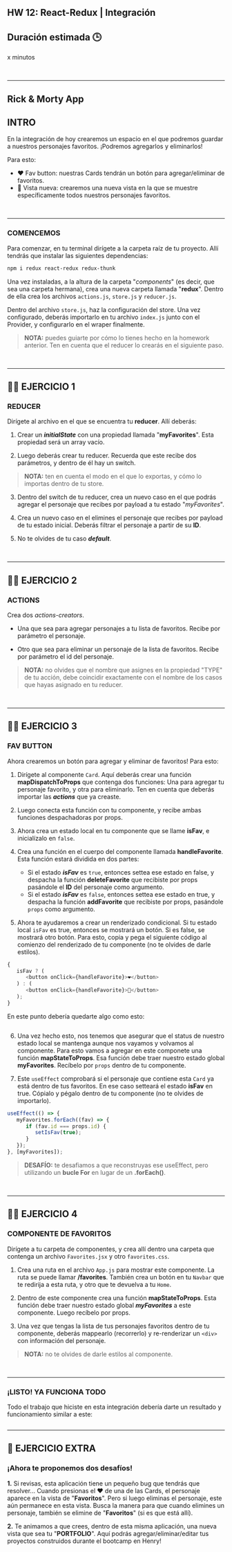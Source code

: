 ## HW 12: React-Redux | Integración

## **Duración estimada 🕒**

x minutos

<br />

---

## **Rick & Morty App**

## **INTRO**

En la integración de hoy crearemos un espacio en el que podremos guardar a nuestros personajes favoritos. ¡Podremos agregarlos y eliminarlos!

Para esto:

-  ❤️ Fav button: nuestras Cards tendrán un botón para agregar/eliminar de favoritos.
-  👀 Vista nueva: crearemos una nueva vista en la que se muestre específicamente todos nuestros personajes favoritos.

<br />

---

### **COMENCEMOS**

Para comenzar, en tu terminal dirígete a la carpeta raíz de tu proyecto. Allí tendrás que instalar las siguientes dependencias:

```bash
npm i redux react-redux redux-thunk
```

Una vez instaladas, a la altura de la carpeta "_components_" (es decir, que sea una carpeta hermana), crea una nueva carpeta llamada "**redux**". Dentro de ella crea los archivos `actions.js`, `store.js` y `reducer.js`.

Dentro del archivo `store.js`, haz la configuración del store. Una vez configurado, deberás importarlo en tu archivo `index.js` junto con el Provider, y configurarlo en el wraper finalmente.

> **NOTA:** puedes guiarte por cómo lo tienes hecho en la homework anterior. Ten en cuenta que el reducer lo crearás en el siguiente paso.

<br />

---

## **👩‍💻 EJERCICIO 1**

### **REDUCER**

Dirígete al archivo en el que se encuentra tu **reducer**. Allí deberás:

1. Crear un _**initialState**_ con una propiedad llamada "**myFavorites**". Esta propiedad será un array vacío.

2. Luego deberás crear tu reducer. Recuerda que este recibe dos parámetros, y dentro de él hay un switch.

> **NOTA:** ten en cuenta el modo en el que lo exportas, y cómo lo importas dentro de tu store.

3. Dentro del switch de tu reducer, crea un nuevo caso en el que podrás agregar el personaje que recibes por payload a tu estado "_myFavorites_".

4. Crea un nuevo caso en el elimines el personaje que recibes por payload de tu estado inicial. Deberás filtrar el personaje a partir de su **ID**.

5. No te olvides de tu caso _**default**_.

<br />

---

## **👩‍💻 EJERCICIO 2**

### **ACTIONS**

Crea dos _actions-creators_.

-  Una que sea para agregar personajes a tu lista de favoritos. Recibe por parámetro el personaje.

-  Otro que sea para eliminar un personaje de la lista de favoritos. Recibe por parámetro el id del personaje.

> **NOTA:** no olvides que el nombre que asignes en la propiedad "TYPE" de tu acción, debe coincidir exactamente con el nombre de los casos que hayas asignado en tu reducer.

<br />

---

## **👩‍💻 EJERCICIO 3**

### **FAV BUTTON**

Ahora crearemos un botón para agregar y eliminar de favoritos! Para esto:

1. Dirígete al componente `Card`. Aquí deberás crear una función **mapDispatchToProps** que contenga dos funciones: Una para agregar tu personaje favorito, y otra para eliminarlo. Ten en cuenta que deberás importar las _**actions**_ que ya creaste.

2. Luego conecta esta función con tu componente, y recibe ambas funciones despachadoras por props.

3. Ahora crea un estado local en tu componente que se llame **isFav**, e inicialízalo en `false`.

4. Crea una función en el cuerpo del componente llamada **handleFavorite**. Esta función estará dividida en dos partes:

   -  Si el estado _**isFav**_ es `true`, entonces settea ese estado en false, y despacha la función **deleteFavorite** que recibiste por props pasándole el **ID** del personaje como argumento.
   -  Si el estado _**isFav**_ es `false`, entonces settea ese estado en true, y despacha la función **addFavorite** que recibiste por props, pasándole `props` como argumento.

5. Ahora te ayudaremos a crear un renderizado condicional. Si tu estado local `isFav` es true, entonces se mostrará un botón. Si es false, se mostrará otro botón. Para esto, copia y pega el siguiente código al comienzo del renderizado de tu componente (no te olvides de darle estilos).

```javascript
{
   isFav ? (
      <button onClick={handleFavorite}>❤️</button>
   ) : (
      <button onClick={handleFavorite}>🤍</button>
   );
}
```

En este punto debería quedarte algo como esto:

<img src="./img/favButton.gif" alt="" />

6. Una vez hecho esto, nos tenemos que asegurar que el status de nuestro estado local se mantenga aunque nos vayamos y volvamos al componente. Para esto vamos a agregar en este componete una función **mapStateToProps**. Esa función debe traer nuestro estado global **myFavorites**. Recíbelo por `props` dentro de tu componente.

7. Este `useEffect` comprobará si el personaje que contiene esta `Card` ya está dentro de tus favoritos. En ese caso setteará el estado **isFav** en true. Cópialo y pégalo dentro de tu componente (no te olvides de importarlo).

```javascript
useEffect(() => {
   myFavorites.forEach((fav) => {
      if (fav.id === props.id) {
         setIsFav(true);
      }
   });
}, [myFavorites]);
```

> **DESAFÍO:** te desafiamos a que reconstruyas ese useEffect, pero utilizando un **bucle For** en lugar de un **.forEach()**.

<br />

---

## **👩‍💻 EJERCICIO 4**

### **COMPONENTE DE FAVORITOS**

Dirígete a tu carpeta de componentes, y crea allí dentro una carpeta que contenga un archivo `Favorites.jsx` y otro `favorites.css`.

1. Crea una ruta en el archivo `App.js` para mostrar este componente. La ruta se puede llamar **/favorites**. También crea un botón en tu `Navbar` que te redirija a esta ruta, y otro que te devuelva a tu `Home`.

2. Dentro de este componente crea una función **mapStateToProps**. Esta función debe traer nuestro estado global _**myFavorites**_ a este componente. Luego recíbelo por props.

3. Una vez que tengas la lista de tus personajes favoritos dentro de tu componente, deberás mappearlo (recorrerlo) y re-renderizar un `<div>` con información del personaje.

> **NOTA:** no te olvides de darle estilos al componente.

<br />

---

### **¡LISTO! YA FUNCIONA TODO**

Todo el trabajo que hiciste en esta integración debería darte un resultado y funcionamiento similar a este:

<img src="./img/favDemostration.gif" alt="" />

<br />

---

## **📌 EJERCICIO EXTRA**

### **¡Ahora te proponemos dos desafíos!**

**1.** Si revisas, esta aplicación tiene un pequeño bug que tendrás que resolver... Cuando presionas el ❤️ de una de las Cards, el personaje aparece en la vista de "**Favoritos**". Pero si luego eliminas el personaje, este aún permanece en esta vista. Busca la manera para que cuando elimines un personaje, también se elimine de "**Favoritos**" (si es que está allí).

**2.** Te animamos a que crees, dentro de esta misma aplicación, una nueva vista que sea tu "**PORTFOLIO**". Aquí podrás agregar/eliminar/editar tus proyectos construidos durante el bootcamp en Henry!
